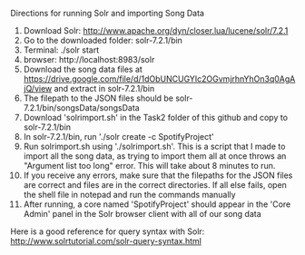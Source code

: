 Directions for running Solr and importing Song Data

1. Download Solr: http://www.apache.org/dyn/closer.lua/lucene/solr/7.2.1
2. Go to the downloaded folder: solr-7.2.1/bin
3. Terminal: ./solr start
4. browser: http://localhost:8983/solr
5. Download the song data files at https://drive.google.com/file/d/1dObUNCUGYIc2OGvmjrhnYhOn3q0AgAjQ/view and extract in solr-7.2.1/bin
6. The filepath to the JSON files should be solr-7.2.1/bin/songsData/songsData
7. Download 'solrimport.sh' in the Task2 folder of this github and copy to solr-7.2.1/bin
8. In solr-7.2.1/bin, run './solr create -c SpotifyProject'
9. Run solrimport.sh using './solrimport.sh'. This is a script that I made to import all the song data, as trying to import them all at once throws an "Argument list too long" error. This will take about 8 minutes to run.
10. If you receive any errors, make sure that the filepaths for the JSON files are correct and files are in the correct directories. If all else fails, open the shell file in notepad and run the commands manually
11. After running, a core named 'SpotifyProject' should appear in the 'Core Admin' panel in the Solr browser client with all of our song data

Here is a good reference for query syntax with Solr: http://www.solrtutorial.com/solr-query-syntax.html
